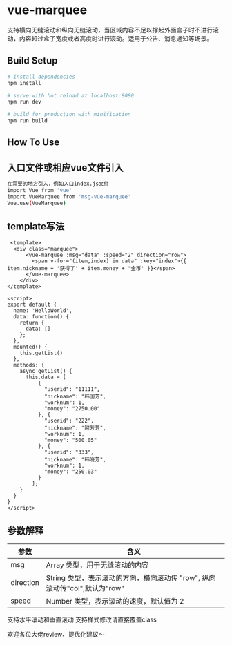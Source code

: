 vue-marquee
======================
支持横向无缝滚动和纵向无缝滚动，当区域内容不足以撑起外面盒子时不进行滚动，内容超过盒子宽度或者高度时进行滚动。适用于公告、消息通知等场景。

Build Setup
----------------------

``` bash
# install dependencies
npm install

# serve with hot reload at localhost:8080
npm run dev

# build for production with minification
npm run build
```


How To Use
----------------------
## 入口文件或相应vue文件引入
```bash
在需要的地方引入，例如入口index.js文件
import Vue from 'vue'
import VueMarquee from 'msg-vue-marquee'
Vue.use(VueMarquee)

````
## template写法

```script
 <template>
  <div class="marquee">
      <vue-marquee :msg="data" :speed="2" direction="row">
        <span v-for="(item,index) in data" :key="index">{{ item.nickname + '获得了' + item.money + '金币' }}</span>
      </vue-marquee>
    </div>
</template>

<script>
export default {
  name: 'HelloWorld',
  data: function() {
    return {
      data: []
    };
  },
  mounted() {
    this.getList()
  },
  methods: {
    async getList() {
      this.data = [
          {
            "userid": "11111",
            "nickname": "韩国芳",
            "worknum": 1,
            "money": "2750.00"
          }, {
            "userid": "222",
            "nickname": "阿芳芳",
            "worknum": 1,
            "money": "500.05"
          }, {
            "userid": "333",
            "nickname": "韩晓芳",
            "worknum": 1,
            "money": "250.03"
          }
        ];
    }
  }
}
</script>
```

## 参数解释

| 参数      | 含义                                                                       |
| --------- | -------------------------------------------------------------------------- |
| msg       | Array 类型，用于无缝滚动的内容                                             |
| direction | String 类型，表示滚动的方向，横向滚动传 "row", 纵向滚动传"col",默认为"row" |
| speed     | Number 类型，表示滚动的速度，默认值为 2                                    |


支持水平滚动和垂直滚动
支持样式修改请直接覆盖class

欢迎各位大佬review、提优化建议～



